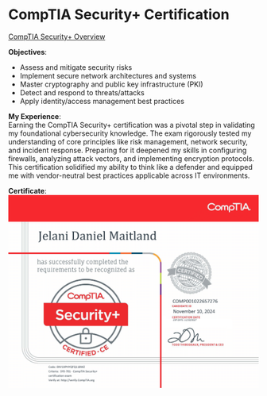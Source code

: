 # CompTIA Security+ Certification  
[CompTIA Security+ Overview](https://www.comptia.org/certifications/security)  

**Objectives**:  
- Assess and mitigate security risks  
- Implement secure network architectures and systems  
- Master cryptography and public key infrastructure (PKI)  
- Detect and respond to threats/attacks  
- Apply identity/access management best practices  

**My Experience**:  
Earning the CompTIA Security+ certification was a pivotal step in validating my foundational cybersecurity knowledge. The exam rigorously tested my understanding of core principles like risk management, network security, and incident response. Preparing for it deepened my skills in configuring firewalls, analyzing attack vectors, and implementing encryption protocols. This certification solidified my ability to think like a defender and equipped me with vendor-neutral best practices applicable across IT environments.  

**Certificate**:  
[![CompTIA Security+](https://github.com/jelanidm/CompTIA-Security-/blob/main/CompTIA%20Security+%20ce%20certificate-1.png?raw=true)](https://www.credly.com/badges/2af45204-7412-445e-8d1e-36fae6f9fb25/public_url)  
